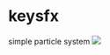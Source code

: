 # keysfx
simple particle system
![](https://github.com/synthetic-blood/keysfx/blob/main/preview.gif)
